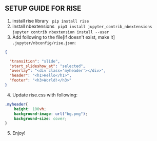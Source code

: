 ## SETUP GUIDE FOR RISE
1. install rise library
``` pip install rise```
2. install nbextensions
``` pip3 install jupyter_contrib_nbextensions```
```jupyter contrib nbextension install --user```
3. Add following to the file[if doesn't exist, make it]  `.jupyter/nbconfig/rise.json`:
```json
{

  "transition": "slide",
  "start_slideshow_at": "selected",
  "overlay": "<div class='myheader'></div>",
  "header": "<h1>Hello</h1>",
  "footer": "<h3>World!</h3>"
}
```
4. Update rise.css with following:
```css
.myheader{
    height: 100vh;
    background-image: url("bg.png");
    background-size: cover;
}
```
5. Enjoy!
